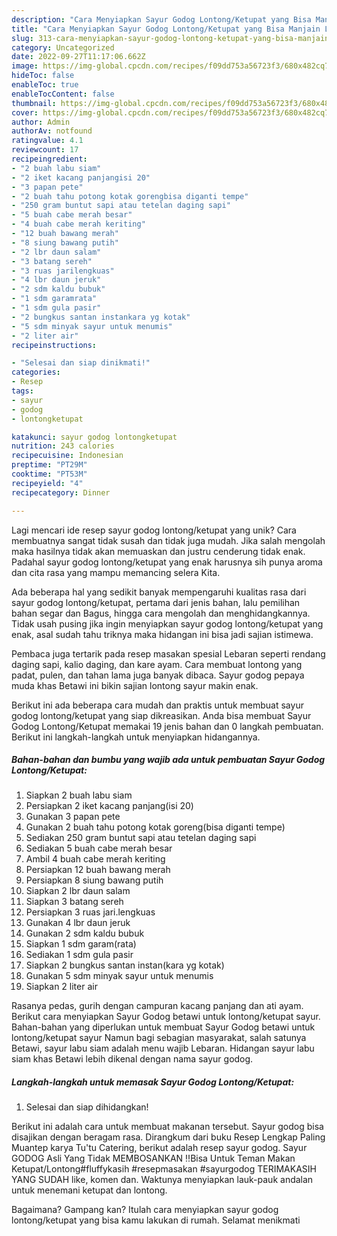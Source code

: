 ```yaml
---
description: "Cara Menyiapkan Sayur Godog Lontong/Ketupat yang Bisa Manjain Lidah"
title: "Cara Menyiapkan Sayur Godog Lontong/Ketupat yang Bisa Manjain Lidah"
slug: 313-cara-menyiapkan-sayur-godog-lontong-ketupat-yang-bisa-manjain-lidah
category: Uncategorized
date: 2022-09-27T11:17:06.662Z
image: https://img-global.cpcdn.com/recipes/f09dd753a56723f3/680x482cq70/sayur-godog-lontongketupat-foto-resep-utama.jpg
hideToc: false
enableToc: true
enableTocContent: false
thumbnail: https://img-global.cpcdn.com/recipes/f09dd753a56723f3/680x482cq70/sayur-godog-lontongketupat-foto-resep-utama.jpg
cover: https://img-global.cpcdn.com/recipes/f09dd753a56723f3/680x482cq70/sayur-godog-lontongketupat-foto-resep-utama.jpg
author: Admin
authorAv: notfound
ratingvalue: 4.1
reviewcount: 17
recipeingredient:
- "2 buah labu siam"
- "2 iket kacang panjangisi 20"
- "3 papan pete"
- "2 buah tahu potong kotak gorengbisa diganti tempe"
- "250 gram buntut sapi atau tetelan daging sapi"
- "5 buah cabe merah besar"
- "4 buah cabe merah keriting"
- "12 buah bawang merah"
- "8 siung bawang putih"
- "2 lbr daun salam"
- "3 batang sereh"
- "3 ruas jarilengkuas"
- "4 lbr daun jeruk"
- "2 sdm kaldu bubuk"
- "1 sdm garamrata"
- "1 sdm gula pasir"
- "2 bungkus santan instankara yg kotak"
- "5 sdm minyak sayur untuk menumis"
- "2 liter air"
recipeinstructions:

- "Selesai dan siap dinikmati!"
categories:
- Resep
tags:
- sayur
- godog
- lontongketupat

katakunci: sayur godog lontongketupat 
nutrition: 243 calories
recipecuisine: Indonesian
preptime: "PT29M"
cooktime: "PT53M"
recipeyield: "4"
recipecategory: Dinner

---
```





Lagi mencari ide resep sayur godog lontong/ketupat yang unik? Cara membuatnya sangat tidak susah dan tidak juga mudah. Jika salah mengolah maka hasilnya tidak akan memuaskan dan justru cenderung tidak enak. Padahal sayur godog lontong/ketupat yang enak harusnya sih punya aroma dan cita rasa yang mampu memancing selera Kita.





Ada beberapa hal yang sedikit banyak mempengaruhi kualitas rasa dari sayur godog lontong/ketupat, pertama dari jenis bahan, lalu pemilihan bahan segar dan Bagus, hingga cara mengolah dan menghidangkannya. Tidak usah pusing jika ingin menyiapkan sayur godog lontong/ketupat yang enak,      asal sudah tahu triknya maka hidangan ini bisa jadi sajian istimewa.














Pembaca juga tertarik pada resep masakan spesial Lebaran seperti rendang daging sapi, kalio daging, dan kare ayam. Cara membuat lontong yang padat, pulen, dan tahan lama juga banyak dibaca. Sayur godog pepaya muda khas Betawi ini bikin sajian lontong sayur makin enak.






Berikut ini ada beberapa cara mudah dan praktis untuk membuat sayur godog lontong/ketupat yang siap dikreasikan. Anda bisa membuat Sayur Godog Lontong/Ketupat memakai 19 jenis bahan dan 0 langkah pembuatan. Berikut ini langkah-langkah untuk menyiapkan hidangannya.

<!--inarticleads1-->

##### Bahan-bahan dan bumbu yang wajib ada untuk pembuatan Sayur Godog Lontong/Ketupat:

1. Siapkan 2 buah labu siam
1. Persiapkan 2 iket kacang panjang(isi 20)
1. Gunakan 3 papan pete
1. Gunakan 2 buah tahu potong kotak goreng(bisa diganti tempe)
1. Sediakan 250 gram buntut sapi atau tetelan daging sapi
1. Sediakan 5 buah cabe merah besar
1. Ambil 4 buah cabe merah keriting
1. Persiapkan 12 buah bawang merah
1. Persiapkan 8 siung bawang putih
1. Siapkan 2 lbr daun salam
1. Siapkan 3 batang sereh
1. Persiapkan 3 ruas jari.lengkuas
1. Gunakan 4 lbr daun jeruk
1. Gunakan 2 sdm kaldu bubuk
1. Siapkan 1 sdm garam(rata)
1. Sediakan 1 sdm gula pasir
1. Siapkan 2 bungkus santan instan(kara yg kotak)
1. Gunakan 5 sdm minyak sayur untuk menumis
1. Siapkan 2 liter air


Rasanya pedas, gurih dengan campuran kacang panjang dan ati ayam. Berikut cara menyiapkan Sayur Godog betawi untuk lontong/ketupat sayur. Bahan-bahan yang diperlukan untuk membuat Sayur Godog betawi untuk lontong/ketupat sayur Namun bagi sebagian masyarakat, salah satunya Betawi, sayur labu siam adalah menu wajib Lebaran. Hidangan sayur labu siam khas Betawi lebih dikenal dengan nama sayur godog. 

<!--inarticleads2-->

##### Langkah-langkah untuk memasak Sayur Godog Lontong/Ketupat:


1. Selesai dan siap dihidangkan!

Berikut ini adalah cara untuk membuat makanan tersebut. Sayur godog bisa disajikan dengan beragam rasa. Dirangkum dari buku Resep Lengkap Paling Muantep karya Tu&#39;tu Catering, berikut adalah resep sayur godog. Sayur GODOG Asli Yang Tidak MEMBOSANKAN ‼️Bisa Untuk Teman Makan Ketupat/Lontong#fluffykasih #resepmasakan #sayurgodog TERIMAKASIH YANG SUDAH like, komen dan. Waktunya menyiapkan lauk-pauk andalan untuk menemani ketupat dan lontong. 

Bagaimana? Gampang kan? Itulah cara menyiapkan sayur godog lontong/ketupat yang bisa kamu lakukan di rumah. Selamat menikmati
